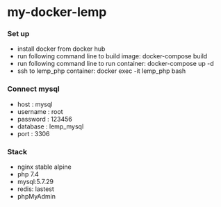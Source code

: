 # my-docker-lemp
### Set up
- install docker from docker hub
- run following command line to build image: docker-compose build
- run following command line to run container: docker-compose up -d
- ssh to lemp_php container: docker exec -it lemp_php bash

### Connect mysql
- host : mysql
- username : root
- password : 123456
- database : lemp_mysql
- port : 3306

### Stack
- nginx stable alpine
- php 7.4
- mysql:5.7.29
- redis: lastest
- phpMyAdmin